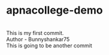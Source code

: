 # apnacollege-demo
<br>
This is my first commit.
<br>
Author - Bunnyshankar75
<br>
This is going to be another commit

